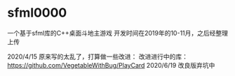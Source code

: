 # sfml0000
一个基于sfml库的C++桌面斗地主游戏
开发时间在2019年的10-11月，之后经整理上传

2020/4/15
原来写的太乱了，打算做一些改进：
改进进行中的库：https://github.com/VegetableWithBug/PlayCard
2020/6/19
改良版弃坑中
